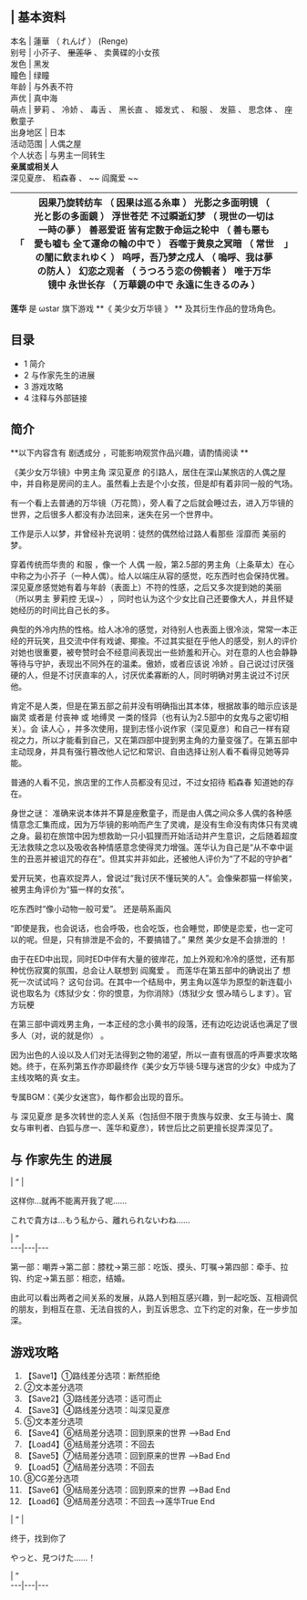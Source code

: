 |  **基本资料**  
---  
本名  |  蓮華  （  れんげ  ）  (Renge)   
别号  |  小芥子、 ~~里莲华~~ 、  卖黄碟的小女孩   
发色  |  黑发   
瞳色  |  绿瞳   
年龄  |  与外表不符   
声优  |  真中海   
萌点  |  萝莉  、  冷娇  、  毒舌  、  黑长直  、  姬发式  、  和服  、  发箍  、  思念体  、  座敷童子   
出身地区  |  日本   
活动范围  |  人偶之屋   
个人状态  |  与男主一同转生   
**亲属或相关人**  
深见夏彦、  稻森春  、 ~~ 阎魔爱  ~~  
  
|  「  |  因果乃旋转纺车  （  因果は巡る糸車  ）  光影之多面明镜  （  光と影の多面鏡  ）  浮世苍茫 不过瞬逝幻梦  （  現世の一切は 一時の夢  ）  善恶爱诳 皆有定数于命运之轮中  （  善も悪も 愛も嘘も 全て運命の輪の中で  ）  吞噬于黄泉之冥暗  （  常世の闇に飲まれゆく  ）  呜呼，吾乃梦之戍人  （  嗚呼、我は夢の防人  ）  幻恋之观者  （  うつろう恋の傍観者  ）  唯于万华镜中 永世长存  （  万華鏡の中で 永遠に生きるのみ  ）  |  」   
---|---|---  
  
**莲华** 是  ωstar  旗下游戏 **《 美少女万华镜  》 ** 及其衍生作品的登场角色。

##  目录

  * 1  简介 
  * 2  与作家先生的进展 
  * 3  游戏攻略 
  * 4  注释与外部链接 

##  简介

**以下内容含有 剧透成分  ，可能影响观赏作品兴趣，请酌情阅读 **

《美少女万华镜》中男主角  深见夏彦  的引路人，居住在深山某旅店的人偶之屋中，并自称是房间的主人。虽然看上去是个小女孩，但是却有着非同一般的气场。

有一个看上去普通的万华镜（万花筒），旁人看了之后就会睡过去，进入万华镜的世界，之后很多人都没有办法回来，迷失在另一个世界中。

工作是示人以梦，并曾经补充说明：徒然的偶然给过路人看那些  淫靡而  美丽的梦。

穿着传统而华贵的  和服  ，像一个  人偶
一般，第2.5部的男主角（上条草太）在心中称之为小芥子（一种人偶）。给人以端庄从容的感觉，吃东西时也会保持优雅。深见夏彦感觉她有着与年龄（表面上）不符的性感，之后又多次提到她的美丽
（所以男主  萝莉控  无误~）  ，同时也认为这个少女比自己还要像大人，并且怀疑她经历的时间比自己长的多。

典型的外冷内热的性格。给人冰冷的感觉，对待别人也表面上很冷淡，常常一本正经的开玩笑，且交流中伴有戏谑、揶揄。不过其实挺在乎他人的感受，别人的评价对她也很重要，被夸赞时会不经意间表现出一些娇羞和开心。对在意的人也会静静等待与守护，表现出不同外在的温柔。傲娇，或者应该说
冷娇  。自己说过讨厌强硬的人，但是不讨厌直率的人，讨厌优柔寡断的人，同时明确对男主说过不讨厌他。

肯定不是人类，但是在第五部之前并没有明确指出其本体，根据故事的暗示应该是  幽灵  或者是  付丧神  或  地缚灵
一类的怪异（也有认为2.5部中的女鬼与之密切相关）。会  读人心
，并多次使用，提到志怪小说作家（深见夏彦）和自己一样有窥视之力，所以才能看到自己，又在第四部中提到男主角的力量变强了。在第五部中主动现身，并具有强行篡改他人记忆和常识、自由选择让别人看不看得见她等异能。

普通的人看不见，旅店里的工作人员都没有见过，不过女招待  稻森春  知道她的存在。

身世之谜：
准确来说本体并不算是座敷童子，而是由人偶之间众多人偶的各种感情意念汇集而成，因为万华镜的影响而产生了灵魂，是没有生命没有肉体只有灵魂之身。最初在旅馆中因为想救助一只小狐狸而开始活动并产生意识，之后随着超度无法救赎之念以及吸收各种情感意念使得灵力增强。莲华认为自己是“从不幸中诞生的丑恶并被诅咒的存在”。但其实并非如此，还被他人评价为“了不起的守护者”

爱开玩笑，也喜欢捉弄人，曾说过“我讨厌不懂玩笑的人”。会像柴郡猫一样偷笑，被男主角评价为“猫一样的女孩”。

吃东西时“像小动物一般可爱”。  还是萌系画风

“即使是我，也会说话，也会呼吸，也会吃饭，也会睡觉，即使是恋爱，也一定可以的呢。但是，只有排泄是不会的，不要搞错了。”  果然  美少女是不会排泄的  ！

由于在ED中出现，同时ED中伴有大量的彼岸花，加上外观和冷冷的感觉，还有那种忧伤寂寞的氛围，总会让人联想到  阎魔爱  。  而莲华在第五部中的确说出了
想死一次试试吗？  这句台词。在其中一个结局中，男主角以莲华为原型的新连载小说也取名为《炼狱少女：你的恨意，为你消除》（炼狱少女 恨み晴らします）。官方玩梗

在第三部中调戏男主角，一本正经的念小黄书的段落，还有边吃边说话也满足了很多人（对，说的就是你）  。

因为出色的人设以及人们对无法得到之物的渴望，所以一直有很高的呼声要求攻略她。终于，在系列第五作亦即最终作《美少女万华镜·5理与迷宫的少女》中成为了主线攻略的真·女主。

专属BGM：《美少女迷宫》，每作都会出现的音乐。

与  深见夏彦  是多次转世的恋人关系（包括但不限于贵族与奴隶、女王与骑士、魔女与审判者、白狐与彦一、莲华和夏彦），转世后比之前更擅长捉弄深见了。

##  与  作家先生  的进展

|  “  | 

这样你…就再不能离开我了呢……

これで貴方は…もう私から、離れられないわね……

|  ”  
---|---|---  
  
第一部：嘲弄→第二部：膝枕→第三部：吃饭、摸头、叮嘱→第四部：牵手、拉钩、约定→第五部：相恋，结婚。

由此可以看出两者之间关系的发展，从路人到相互感兴趣，到一起吃饭、互相调侃的朋友，到相互在意、无法自拔的人，到互诉思念、立下约定的对象，在一步步加深。

##  游戏攻略

  1. 【Save1】①路线差分选项：断然拒绝 
  2. ②文本差分选项 
  3. 【Save2】③路线差分选项：适可而止 
  4. 【Save3】④路线差分选项：叫深见夏彦 
  5. ⑤文本差分选项 
  6. 【Save4】⑥结局差分选项：回到原来的世界 ——>Bad End 
  7. 【Load4】⑥结局差分选项：不回去 
  8. 【Save5】⑦结局差分选项：回到原来的世界 ——>Bad End 
  9. 【Load5】⑦结局差分选项：不回去 
  10. ⑧CG差分选项 
  11. 【Save6】⑨结局差分选项：回到原来的世界 ——>Bad End 
  12. 【Load6】⑨结局差分选项：不回去——>莲华True End 

|  “  | 

终于，找到你了

やっと、見つけた……！

|  ”  
---|---|---  
  